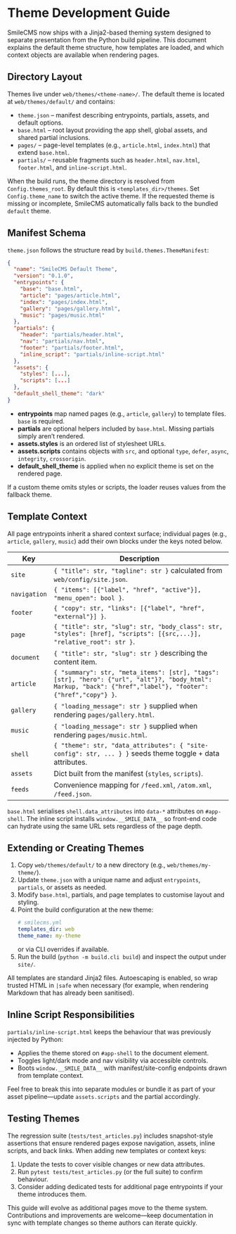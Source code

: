 # Theme Development Guide

SmileCMS now ships with a Jinja2-based theming system designed to separate presentation from the Python build pipeline. This document explains the default theme structure, how templates are loaded, and which context objects are available when rendering pages.

## Directory Layout

Themes live under `web/themes/<theme-name>/`. The default theme is located at `web/themes/default/` and contains:

- `theme.json` – manifest describing entrypoints, partials, assets, and default options.
- `base.html` – root layout providing the app shell, global assets, and shared partial inclusions.
- `pages/` – page-level templates (e.g., `article.html`, `index.html`) that extend `base.html`.
- `partials/` – reusable fragments such as `header.html`, `nav.html`, `footer.html`, and `inline-script.html`.

When the build runs, the theme directory is resolved from `Config.themes_root`. By default this is `<templates_dir>/themes`. Set `Config.theme_name` to switch the active theme. If the requested theme is missing or incomplete, SmileCMS automatically falls back to the bundled `default` theme.

## Manifest Schema

`theme.json` follows the structure read by `build.themes.ThemeManifest`:

```json
{
  "name": "SmileCMS Default Theme",
  "version": "0.1.0",
  "entrypoints": {
    "base": "base.html",
    "article": "pages/article.html",
    "index": "pages/index.html",
    "gallery": "pages/gallery.html",
    "music": "pages/music.html"
  },
  "partials": {
    "header": "partials/header.html",
    "nav": "partials/nav.html",
    "footer": "partials/footer.html",
    "inline_script": "partials/inline-script.html"
  },
  "assets": {
    "styles": [...],
    "scripts": [...]
  },
  "default_shell_theme": "dark"
}
```

- **entrypoints** map named pages (e.g., `article`, `gallery`) to template files. `base` is required.
- **partials** are optional helpers included by `base.html`. Missing partials simply aren’t rendered.
- **assets.styles** is an ordered list of stylesheet URLs.
- **assets.scripts** contains objects with `src`, and optional `type`, `defer`, `async`, `integrity`, `crossorigin`.
- **default_shell_theme** is applied when no explicit theme is set on the rendered page.

If a custom theme omits styles or scripts, the loader reuses values from the fallback theme.

## Template Context

All page entrypoints inherit a shared context surface; individual pages (e.g., `article`, `gallery`, `music`) add their own blocks under the keys noted below.

| Key | Description |
| --- | --- |
| `site` | `{ "title": str, "tagline": str }` calculated from `web/config/site.json`. |
| `navigation` | `{ "items": [{"label", "href", "active"}], "menu_open": bool }`. |
| `footer` | `{ "copy": str, "links": [{"label", "href", "external"}] }`. |
| `page` | `{ "title": str, "slug": str, "body_class": str, "styles": [href], "scripts": [{src,...}], "relative_root": str }`. |
| `document` | `{ "title": str, "slug": str }` describing the content item. |
| `article` | `{ "summary": str, "meta_items": [str], "tags": [str], "hero": {"url", "alt"}?, "body_html": Markup, "back": {"href","label"}, "footer": {"href","copy"} }`. |
| `gallery` | `{ "loading_message": str }` supplied when rendering `pages/gallery.html`. |
| `music` | `{ "loading_message": str }` supplied when rendering `pages/music.html`. |
| `shell` | `{ "theme": str, "data_attributes": { "site-config": str, ... } }` seeds theme toggle + data attributes. |
| `assets` | Dict built from the manifest (`styles`, `scripts`). |
| `feeds` | Convenience mapping for `/feed.xml`, `/atom.xml`, `/feed.json`. |

`base.html` serialises `shell.data_attributes` into `data-*` attributes on `#app-shell`. The inline script installs `window.__SMILE_DATA__` so front-end code can hydrate using the same URL sets regardless of the page depth.

## Extending or Creating Themes

1. Copy `web/themes/default/` to a new directory (e.g., `web/themes/my-theme/`).
2. Update `theme.json` with a unique name and adjust `entrypoints`, `partials`, or assets as needed.
3. Modify `base.html`, partials, and page templates to customise layout and styling.
4. Point the build configuration at the new theme:
   ```yaml
   # smilecms.yml
   templates_dir: web
   theme_name: my-theme
   ```
   or via CLI overrides if available.
5. Run the build (`python -m build.cli build`) and inspect the output under `site/`.

All templates are standard Jinja2 files. Autoescaping is enabled, so wrap trusted HTML in `|safe` when necessary (for example, when rendering Markdown that has already been sanitised).

## Inline Script Responsibilities

`partials/inline-script.html` keeps the behaviour that was previously injected by Python:

- Applies the theme stored on `#app-shell` to the document element.
- Toggles light/dark mode and nav visibility via accessible controls.
- Boots `window.__SMILE_DATA__` with manifest/site-config endpoints drawn from template context.

Feel free to break this into separate modules or bundle it as part of your asset pipeline—update `assets.scripts` and the partial accordingly.

## Testing Themes

The regression suite (`tests/test_articles.py`) includes snapshot-style assertions that ensure rendered pages expose navigation, assets, inline scripts, and back links. When adding new templates or context keys:

1. Update the tests to cover visible changes or new data attributes.
2. Run `pytest tests/test_articles.py` (or the full suite) to confirm behaviour.
3. Consider adding dedicated tests for additional page entrypoints if your theme introduces them.

This guide will evolve as additional pages move to the theme system. Contributions and improvements are welcome—keep documentation in sync with template changes so theme authors can iterate quickly.
